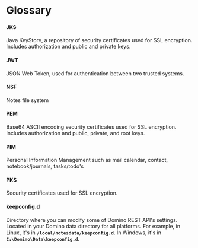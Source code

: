 # Glossary

#### JKS
Java KeyStore, a repository of security certificates used for SSL encryption. Includes authorization and public and private keys.

#### JWT
JSON Web Token, used for authentication between two trusted systems.

#### NSF
Notes file system
#### PEM
Base64 ASCII encoding security certificates used for SSL encryption. Includes authorization and public, private, and root keys.

#### PIM
Personal Information Management such as mail calendar, contact, notebook/journals, tasks/todo's

#### PKS
Security certificates used for SSL encryption.
#### keepconfig.d
Directory where you can modify some of Domino REST API's settings. Located in your Domino data directory for all platforms. For example, in Linux, it's in **`/local/notesdata/keepconfig.d`**. In Windows, it's in **`C:\Domino\Data\keepconfig.d`**.


